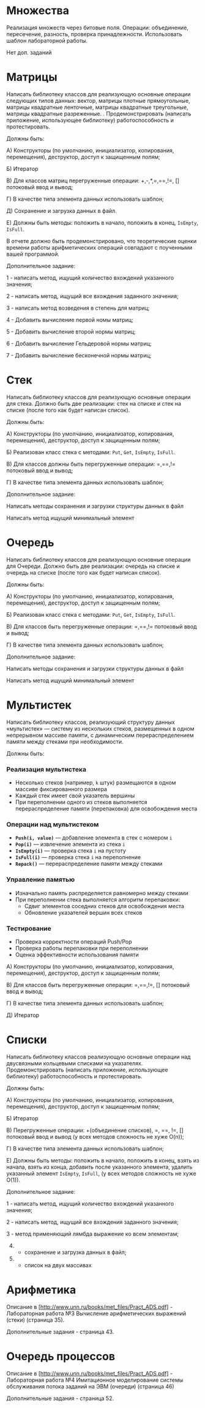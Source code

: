 # Множества

Реализация множеств через битовые поля. Операции: объединение, пересечение, разность, проверка принадлежности. Использовать шаблон лабораторной работы.

Нет доп. заданий

# Матрицы

Написать библиотеку классов для реализующую основные операции следующих типов данных: вектор, матрицы плотные прямоугольные, матрицы квадратные ленточные, матрицы квадратные  треугольные, матрицы квадратные разреженные.
. 
Продемонстрировать (написать приложение, использующее библиотеку) работоспособность и протестировать.

Должны быть:

А) Конструкторы (по умолчанию, инициализатор, копирования, перемещения), деструктор, доступ к защищенным полям;

Б) Итератор

В) Для классов матриц перегруженные операции: +,-,*,=,==,!=, []  потоковый ввод и вывод;

Г) В качестве типа элемента данных использовать шаблон;

Д) Сохранение и загрузка данных в файл.

Е) Должны быть методы: положить в начало, положить в конец, `IsEmpty`, `IsFull`.

В отчете должно быть продемонстрировано, что теоретические оценки времени работы арифметических операций совпадают с поученными вашей программой. 

Дополнительное задание: 

1 - написать метод, ищущий количество вхождений указанного значения;

2 - написать метод, ищущий все вхождения заданного значения;

3 - написать метод возведения в степень для матриц;

4 - Добавить вычисление первой номы матриц;

5 - Добавить вычисление второй нормы матриц;

6 - Добавить вычисление Гельдеровой нормы матриц;

7 - Добавить вычисление бесконечной нормы матриц;


# Стек

Написать библиотеку классов для реализующую основные операции для стека. Должно быть две реализации: стек на списке и стек на списке (после того как будет написан список).

Должны быть:

А) Конструкторы (по умолчанию, инициализатор, копирования, перемещения), деструктор, доступ к защищенным полям;

Б) Реализован класс стека с методами: `Put`, `Get`, `IsEmpty`, `IsFull`.

В) Для классов должны быть перегруженные операции: =,==,!=  потоковый ввод и вывод;

Г) В качестве типа элемента данных использовать шаблон;


Дополнительное задание: 

Написать методы сохранения и загрузки структуры данных в файл

Написать метод ищущий минимальный элемент

# Очередь

Написать библиотеку классов для реализующую основные операции для Очереди. Должно быть две реализации: очередь на списке и очередь на списке (после того как будет написан список).

Должны быть:

А) Конструкторы (по умолчанию, инициализатор, копирования, перемещения), деструктор, доступ к защищенным полям;

Б) Реализован класс стека с методами: `Put`, `Get`, `IsEmpty`, `IsFull`.

В) Для классов быть перегруженные операции: =,==,!=  потоковый ввод и вывод;

Г) В качестве типа элемента данных использовать шаблон;


Дополнительное задание: 


Написать методы сохранения и загрузки структуры данных в файл

Написать метод ищущий минимальный элемент


# Мультистек

Написать библиотеку классов, реализующий структуру данных «мультистек» — систему из нескольких стеков, размещенных в одном непрерывном массиве памяти, с динамическим перераспределением памяти между стеками при необходимости.

Должны быть:

### Реализация мультистека

- Несколько стеков (например, `k` штук) размещаются в одном массиве фиксированного размера
- Каждый стек имеет свой указатель вершины
- При переполнении одного из стеков выполняется перераспределение памяти (перепаковка) для освобождения места

### Операции над мультистеком

- **`Push(i, value)`** — добавление элемента в стек с номером `i`
- **`Pop(i)`** — извлечение элемента из стека `i`
- **`IsEmpty(i)`** — проверка стека `i` на пустоту
- **`IsFull(i)`** — проверка стека `i` на переполнение
- **`Repack()`** — перераспределение памяти между стеками

### Управление памятью

- Изначально память распределяется равномерно между стеками
- При переполнении стека выполняется алгоритм перепаковки:
  - Сдвиг элементов соседних стеков для освобождения места
  - Обновление указателей вершин всех стеков

### Тестирование

- Проверка корректности операций Push/Pop
- Проверка работы перепаковки при переполнении
- Оценка эффективности использования памяти

А) Конструкторы (по умолчанию, инициализатор, копирования, перемещения), деструктор, доступ к защищенным полям;

В) Для классов быть перегруженные операции: =,==,!=, []  потоковый ввод и вывод;

Г) В качестве типа элемента данных использовать шаблон;

Д) Итератор



# Списки

Написать библиотеку классов реализующую основные операции над двусвязными кольцевыми списками на указателях.
Продемонстрировать (написать приложение, использующее библиотеку) работоспособность и протестировать.

Должны быть:

А) Конструкторы (по умолчанию, инициализатор, копирования, перемещения), деструктор, доступ к защищенным полям;

Б) Итератор

В) Перегруженные операции: +(объединение списков), =, ==, !=, []  потоковый ввод и вывод (у всех методов сложность не хуже O(n));

Г) В качестве типа элемента данных использовать шаблон;

Е) Должны быть методы: положить в начало, положить в конец, взять из начала, взять из конца, добавить после указанного элемента, удалить указанный элемент  `IsEmpty`, `IsFull`, (у всех методов сложность не хуже O(1)).


Дополнительное задание: 

1 - написать метод, ищущий количество вхождений указанного значения;

2 - написать метод, ищущий все вхождения заданного значения;

3 - метод применяющий лямбда выражение ко всем элементам;

4. - сохранение и загрузка данных в файл;

5. - список на двух массивах


# Арифметика

Описание в [http://www.unn.ru/books/met_files/Pract_ADS.pdf] - Лабораторная работа №3 Вычисление арифметических выражений (стеки) (страница 35).

Дополнительные задания - страница 43.

# Очередь процессов

Описание в [http://www.unn.ru/books/met_files/Pract_ADS.pdf] - Лабораторная работа №4 Имитационное моделирование системы обслуживания потока заданий на ЭВМ  (очереди) (страница 46)

Дополнительные задания - страница 52.
